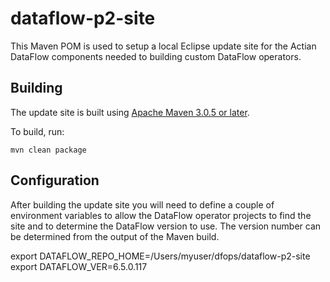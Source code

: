 # dataflow-p2-site

This Maven POM is used to setup a local Eclipse update site for the Actian DataFlow components needed to building custom DataFlow operators.

## Building

The update site is built using [Apache Maven 3.0.5 or later](http://maven.apache.org/).

To build, run:

    mvn clean package

## Configuration

After building the update site you will need to define a couple of environment variables to allow the DataFlow operator projects to find the site and to determine the DataFlow version to use.  The version number can be determined from the output of the Maven build.

export DATAFLOW_REPO_HOME=/Users/myuser/dfops/dataflow-p2-site
export DATAFLOW_VER=6.5.0.117
